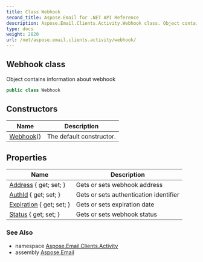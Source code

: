 ```yaml
---
title: Class Webhook
second_title: Aspose.Email for .NET API Reference
description: Aspose.Email.Clients.Activity.Webhook class. Object contains information about webhook
type: docs
weight: 2820
url: /net/aspose.email.clients.activity/webhook/
---
```

## Webhook class

Object contains information about webhook

```csharp
public class Webhook
```

## Constructors

| Name | Description |
| --- | --- |
| [Webhook](webhook/)() | The default constructor. |

## Properties

| Name | Description |
| --- | --- |
| [Address](../../aspose.email.clients.activity/webhook/address/) { get; set; } | Gets or sets webhook address |
| [AuthId](../../aspose.email.clients.activity/webhook/authid/) { get; set; } | Gets or sets authentication identifier |
| [Expiration](../../aspose.email.clients.activity/webhook/expiration/) { get; set; } | Gets or sets expiration date |
| [Status](../../aspose.email.clients.activity/webhook/status/) { get; set; } | Gets or sets webhook status |

### See Also

* namespace [Aspose.Email.Clients.Activity](../../aspose.email.clients.activity/)
* assembly [Aspose.Email](../../)


